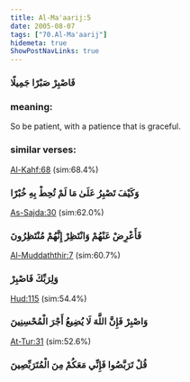 ```yaml
---
title: Al-Ma'aarij:5
date: 2005-08-07
tags: ["70.Al-Ma'aarij"]
hidemeta: true 
ShowPostNavLinks: true 
---
```

### فَاصْبِرْ صَبْرًا جَمِيلًا
### meaning: 
So be patient, with a patience that is graceful.
### similar verses: 

[Al-Kahf:68](/18/68) (sim:68.4%)

### وَكَيْفَ تَصْبِرُ عَلَىٰ مَا لَمْ تُحِطْ بِهِ خُبْرًا

[As-Sajda:30](/32/30) (sim:62.0%)

### فَأَعْرِضْ عَنْهُمْ وَانْتَظِرْ إِنَّهُمْ مُنْتَظِرُونَ

[Al-Muddaththir:7](/74/7) (sim:60.7%)

### وَلِرَبِّكَ فَاصْبِرْ

[Hud:115](/11/115) (sim:54.4%)

### وَاصْبِرْ فَإِنَّ اللَّهَ لَا يُضِيعُ أَجْرَ الْمُحْسِنِينَ

[At-Tur:31](/52/31) (sim:52.6%)

### قُلْ تَرَبَّصُوا فَإِنِّي مَعَكُمْ مِنَ الْمُتَرَبِّصِينَ
